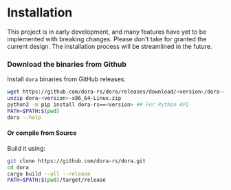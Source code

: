 # Installation

This project is in early development, and many features have yet to be implemented with breaking changes. Please don't take for granted the current design. The installation process will be streamlined in the future.

### Download the binaries from Github


Install `dora` binaries from GitHub releases:

```bash
wget https://github.com/dora-rs/dora/releases/download/<version>/dora-<version>-x86_64-Linux.zip
unzip dora-<version>-x86_64-Linux.zip
python3 -m pip install dora-rs==<version> ## For Python API
PATH=$PATH:$(pwd)
dora --help
```

#### Or compile from Source

Build it using:
```bash
git clone https://github.com/dora-rs/dora.git
cd dora
cargo build --all --release
PATH=$PATH:$(pwd)/target/release
```
